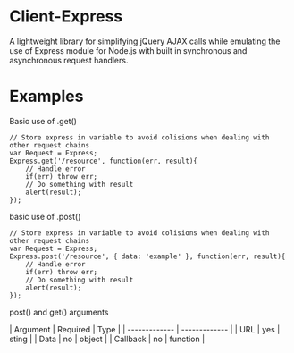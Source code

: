 Client-Express
==============

A lightweight library for simplifying jQuery AJAX calls while emulating the use of Express module for Node.js with built in synchronous and asynchronous request handlers.

Examples
==============

Basic use of .get()
```
// Store express in variable to avoid colisions when dealing with other request chains
var Request = Express;
Express.get('/resource', function(err, result){
    // Handle error
    if(err) throw err;
    // Do something with result
    alert(result);
});
```

basic use of .post()
```
// Store express in variable to avoid colisions when dealing with other request chains
var Request = Express;
Express.post('/resource', { data: 'example' }, function(err, result){
    // Handle error
    if(err) throw err;
    // Do something with result
    alert(result);
});
```

post() and get() arguments

| Argument | Required | Type |
| ------------- | ------------- |
| URL  | yes | sting |
| Data  | no | object |
| Callback  | no | function |
